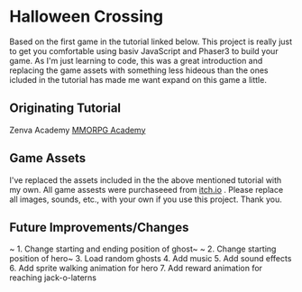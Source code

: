 # Halloween Crossing

Based on the first game in the tutorial linked below. 
This project is really just to get you comfortable using basiv JavaScript and Phaser3 to build your game.
As I'm just learning to code, this was a great introduction and replacing the game assets with something
less hideous than the ones icluded in the tutorial has made me want expand on this game a little.

## Originating Tutorial

Zenva Academy [MMORPG Academy](https://academy.zenva.com/product/mmorpg-academy/)

## Game Assets

I've replaced the assets included in the the above mentioned tutorial with my own.
All game assests were purchaseeed from [itch.io](https://itch.io) .
Please replace all images, sounds, etc., with your own if you use this project. Thank you.

## Future Improvements/Changes
~ 1. Change starting and ending position of ghost~
~ 2. Change starting position of hero~
3. Load random ghosts
4. Add music
5. Add sound effects
6. Add sprite walking animation for hero
7. Add reward animation for reaching jack-o-laterns
